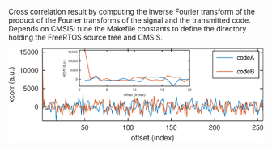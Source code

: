 Cross correlation result by computing the inverse Fourier transform of the product
of the Fourier transforms of the signal and the transmitted code. Depends on CMSIS:
tune the Makefile constants to define the directory holding the FreeRTOS source tree
and CMSIS.

<img src="xcorr_fft.png">
